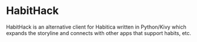 # HabitHack
HabitHack is an alternative client for Habitica written in Python/Kivy which expands the storyline and connects with other apps that support habits, etc.
